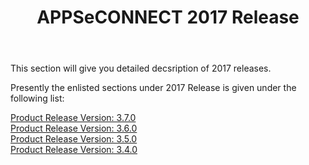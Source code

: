 ﻿---
title: "APPSeCONNECT 2017 Release"
toc: true
tag: developers
category: "release-notes"
menus: 
    AECreleasenotes:
        title: "2017"
        weight: 5
        icon: fa fa-wpexplorer
        identifier: 2017Release
---

This section will give you detailed decsription of 2017 releases.

Presently the enlisted sections under 2017 Release is given under the following list:

[Product Release Version: 3.7.0](/release-notes/2017-Q4/)    
[Product Release Version: 3.6.0](/release-notes/2017-Q3/)  
[Product Release Version: 3.5.0](/release-notes/2017-Q2/)  
[Product Release Version: 3.4.0](/release-notes/2017-Q1/)   
